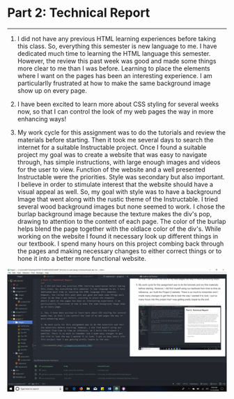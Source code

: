 # Part 2: Technical Report
***
1. I did not have any previous HTML learning experiences before taking
this class. So, everything this semester is new language to me. I have dedicated much time to learning the HTML language this semester.
However, the review this past week was good and made some things more clear to me than I was before. Learning to place the elements
where I want on the pages has been an interesting experience. I am
particularlly frustrated at how to make the same background image show up on every page.

2. I have been excited to learn more about CSS styling for several
weeks now, so that I can control the look of my web pages the way in more enhancing ways!

3. My work cycle for this assignment was to do the tutorials and review  the materials before starting. Then it took me several
days to search the internet for a suitable Instructable project. Once I found a suitable project my goal was to create a website
that was easy to navigate through, has simple instructions, with large enough images and videos for the user to view. Function of
the website and a well presented Instructable were the priorities. Style was secondary but also important. I believe in order to
stimulate interest that the website should have a visual appeal as well. So, my goal with style was to have a background Image
that went along with the rustic theme of the Instructable. I tried several wood background images but none seemed to work. I chose the burlap background image because the texture makes the div's pop, drawing to attention to the content of each page. The
color of the burlap helps blend the page together with the oldlace color of the div's. While working on the website I found it
necessary look up different things in our textbook. I spend many hours on this project combing back through the pages and
making necessary changes to either correct things or to hone it into a better more functional website.

 ![screenshot.png](./images/screenshot.PNG)
